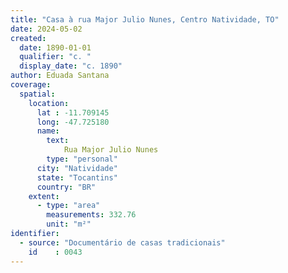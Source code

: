 ```yaml
---
title: "Casa à rua Major Julio Nunes, Centro Natividade, TO"
date: 2024-05-02
created:
  date: 1890-01-01
  qualifier: "c. "
  display_date: "c. 1890"
author: Eduada Santana
coverage:
  spatial:
    location:
      lat : -11.709145
      long: -47.725180
      name: 
        text: 
            Rua Major Julio Nunes
        type: "personal"
      city: "Natividade"
      state: "Tocantins"
      country: "BR"
    extent:
      - type: "area"
        measurements: 332.76
        unit: "m²"
identifier:
  - source: "Documentário de casas tradicionais"
    id    : 0043
---
```


